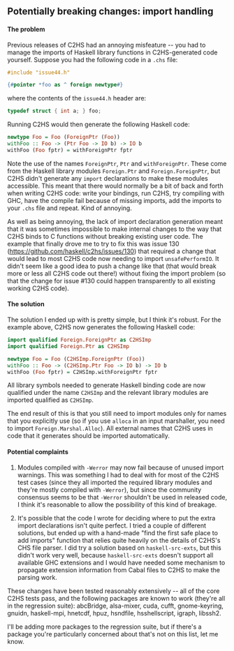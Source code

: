 ## Potentially breaking changes: import handling

#### The problem

Previous releases of C2HS had an annoying misfeature -- you had to
manage the imports of Haskell library functions in C2HS-generated code
yourself.  Suppose you had the following code in a `.chs` file:

``` haskell
#include "issue44.h"

{#pointer *foo as ^ foreign newtype#}
```

where the contents of the `issue44.h` header are:

``` c
typedef struct { int a; } foo;
```

Running C2HS would then generate the following Haskell code:

``` haskell
newtype Foo = Foo (ForeignPtr (Foo))
withFoo :: Foo -> (Ptr Foo -> IO b) -> IO b
withFoo (Foo fptr) = withForeignPtr fptr
```

Note the use of the names `ForeignPtr`, `Ptr` and `withForeignPtr`.
These come from the Haskell library modules `Foreign.Ptr` and
`Foreign.ForeignPtr`, but C2HS didn't generate any `import`
declarations to make these modules accessible.  This meant that there
would normally be a bit of back and forth when writing C2HS code:
write your bindings, run C2HS, try compiling with GHC, have the
compile fail because of missing imports, add the imports to your
`.chs` file and repeat.  Kind of annoying.

As well as being annoying, the lack of import declaration generation
meant that it was sometimes impossible to make internal changes to the
way that C2HS binds to C functions without breaking existing user
code.  The example that finally drove me to try to fix this was issue
130 (https://github.com/haskell/c2hs/issues/130) that required a
change that would lead to most C2HS code now needing to import
`unsafePerformIO`.  It didn't seem like a good idea to push a change
like that (that would break more or less all C2HS code out there!)
without fixing the import problem (so that the change for issue #130
could happen transparently to all existing working C2HS code).


#### The solution

The solution I ended up with is pretty simple, but I think it's
robust.  For the example above, C2HS now generates the following
Haskell code:

``` haskell
import qualified Foreign.ForeignPtr as C2HSImp
import qualified Foreign.Ptr as C2HSImp

newtype Foo = Foo (C2HSImp.ForeignPtr (Foo))
withFoo :: Foo -> (C2HSImp.Ptr Foo -> IO b) -> IO b
withFoo (Foo fptr) = C2HSImp.withForeignPtr fptr
```

All library symbols needed to generate Haskell binding code are now
qualified under the name `C2HSImp` and the relevant library modules
are imported qualified as `C2HSImp`.

The end result of this is that you still need to import modules only
for names that you explicitly use (so if you use `alloca` in an input
marshaller, you need to import `Foreign.Marshal.Alloc`).  All external
names that C2HS uses in code that it generates should be imported
automatically.


#### Potential complaints

1. Modules compiled with `-Werror` may now fail because of unused
   import warnings.  This was something I had to deal with for most of
   the C2HS test cases (since they all imported the required library
   modules and they're mostly compiled with `-Werror`), but since the
   community consensus seems to be that `-Werror` shouldn't be used in
   released code, I think it's reasonable to allow the possibility of
   this kind of breakage.

2. It's possible that the code I wrote for deciding where to put the
   extra import declarations isn't quite perfect.  I tried a couple of
   different solutions, but ended up with a hand-made "find the first
   safe place to add imports" function that relies quite heavily on
   the details of C2HS's CHS file parser.  I did try a solution based
   on `haskell-src-exts`, but this didn't work very well, because
   `haskell-src-exts` doesn't support all available GHC extensions and
   I would have needed some mechanism to propagate extension
   information from Cabal files to C2HS to make the parsing work.

These changes have been tested reasonably extensively -- all of the
core C2HS tests pass, and the following packages are known to work
(they're all in the regression suite): abcBridge, alsa-mixer, cuda,
cufft, gnome-keyring, gnuidn, haskell-mpi, hnetcdf, hpuz, hsndfile,
hsshellscript, igraph, libssh2.

I'll be adding more packages to the regression suite, but if there's a
package you're particularly concerned about that's not on this list,
let me know.
